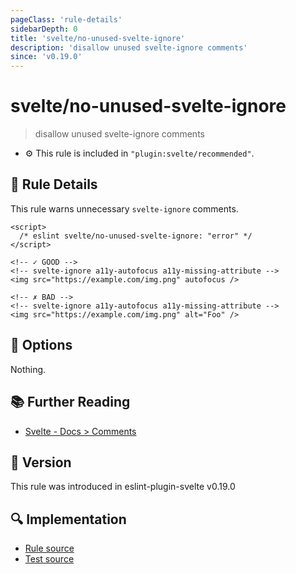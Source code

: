 ```yaml
---
pageClass: 'rule-details'
sidebarDepth: 0
title: 'svelte/no-unused-svelte-ignore'
description: 'disallow unused svelte-ignore comments'
since: 'v0.19.0'
---
```


# svelte/no-unused-svelte-ignore

> disallow unused svelte-ignore comments

- :gear: This rule is included in `"plugin:svelte/recommended"`.

## :book: Rule Details

This rule warns unnecessary `svelte-ignore` comments.

<ESLintCodeBlock>

<!--eslint-skip-->

```svelte
<script>
  /* eslint svelte/no-unused-svelte-ignore: "error" */
</script>

<!-- ✓ GOOD -->
<!-- svelte-ignore a11y-autofocus a11y-missing-attribute -->
<img src="https://example.com/img.png" autofocus />

<!-- ✗ BAD -->
<!-- svelte-ignore a11y-autofocus a11y-missing-attribute -->
<img src="https://example.com/img.png" alt="Foo" />
```

</ESLintCodeBlock>

## :wrench: Options

Nothing.

## :books: Further Reading

- [Svelte - Docs > Comments](https://svelte.dev/docs#template-syntax-comments)

## :rocket: Version

This rule was introduced in eslint-plugin-svelte v0.19.0

## :mag: Implementation

- [Rule source](https://github.com/sveltejs/eslint-plugin-svelte/blob/main/packages/eslint-plugin-svelte/src/rules/no-unused-svelte-ignore.ts)
- [Test source](https://github.com/sveltejs/eslint-plugin-svelte/blob/main/packages/eslint-plugin-svelte/tests/src/rules/no-unused-svelte-ignore.ts)
